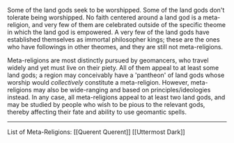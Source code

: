 Some of the land gods seek to be worshipped.  Some of the land gods don't tolerate being worshipped.  No faith centered around a land god is a meta-religion, and very few of them are celebrated outside of the specific theome in which the land god is empowered.  A very few of the land gods have established themselves as immortal philosopher kings; these are the ones who have followings in other theomes, and they are still not meta-religions.

Meta-religions are most distinctly pursued by geomancers, who travel widely and yet must live on their piety.  All of them appeal to at least some land gods; a region may conceivably have a 'pantheon' of land gods whose worship would *collectively* constitute a meta-religion.  However, meta-religions may also be wide-ranging and based on principles/ideologies instead.  In any case, all meta-religions appeal to at least two land gods, and may be studied by people who wish to be pious to the relevant gods, thereby affecting their fate and ability to use geomantic spells.

---
List of Meta-Religions:
[[Querent Querent]]
[[Uttermost Dark]]